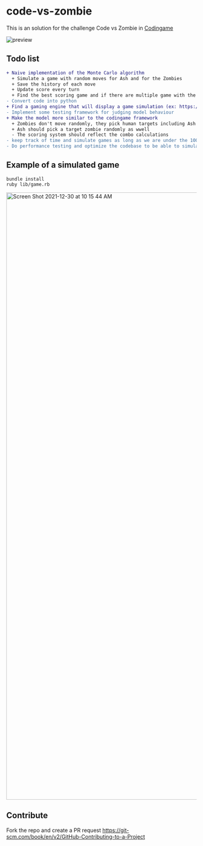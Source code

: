 # code-vs-zombie
This is an solution for the challenge Code vs Zombie in [Codingame](https://www.codingame.com/ide/puzzle/code-vs-zombies)

![preview](https://static.codingame.com/servlet/fileservlet?id=4769410464205&format=puzzle_cover)


## Todo list
```diff
+ Naive implementation of the Monte Carlo algorithm 
  + Simulate a game with random moves for Ash and for the Zombies
  + Save the history of each move
  + Update score every turn
  + Find the best scoring game and if there are multiple game with the same score pick the one that has less turns 
- Convert code into python
+ Find a gaming engine that will display a game simulation (ex: https://www.pygame.org/)
- Implement some testing framework for judging model behaviour
+ Make the model more similar to the codingame framework 
  + Zombies don't move randomly, they pick human targets including Ash
  + Ash should pick a target zombie randomly as wwell   
  - The scoring system should reflect the combo calculations
- keep track of time and simulate games as long as we are under the 100 ms instead of a predetermined number
- Do performance testing and optimize the codebase to be able to simulated more games during the 100 ms allowed in one turn
```

## Example of a simulated game 
```
bundle install
ruby lib/game.rb
```
<img width="1601" alt="Screen Shot 2021-12-30 at 10 15 44 AM" src="https://user-images.githubusercontent.com/205614/147764233-4ecd7a67-ae8b-4a96-b286-1615392108f0.png">

## Contribute
Fork the repo and create a PR request 
https://git-scm.com/book/en/v2/GitHub-Contributing-to-a-Project
